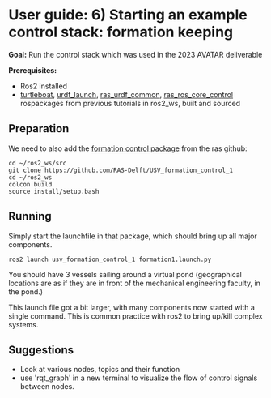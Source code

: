 # User guide: 6) Starting an example control stack: formation keeping

**Goal:** Run the control stack which was used in the 2023 AVATAR deliverable

**Prerequisites:** 
- Ros2 installed
- [turtleboat](https://github.com/RAS-Delft/TurtleBoat), [urdf_launch](https://github.com/ros/urdf_launch), [ras_urdf_common](https://github.com/RAS-Delft/ras_urdf_common), [ras_ros_core_control](https://github.com/RAS-Delft/ras_ros_core_control_modules) rospackages from previous tutorials in ros2_ws, built and sourced


## Preparation
We need to also add the [formation control package](https://github.com/RAS-Delft/USV_formation_control_1) from the ras github:
```shell
cd ~/ros2_ws/src
git clone https://github.com/RAS-Delft/USV_formation_control_1
cd ~/ros2_ws
colcon build
source install/setup.bash
```

## Running 
Simply start the launchfile in that package, which should bring up all major components.
```shell
ros2 launch usv_formation_control_1 formation1.launch.py
```

You should have 3 vessels sailing around a virtual pond (geographical locations are as if they are in front of the mechanical engineering faculty, in the pond.)

This launch file got a bit larger, with many components now started with a single command. This is common practice with ros2 to bring up/kill complex systems. 


## Suggestions
- Look at various nodes, topics and their function
- use 'rqt_graph' in a new terminal to visualize the flow of control signals between nodes.